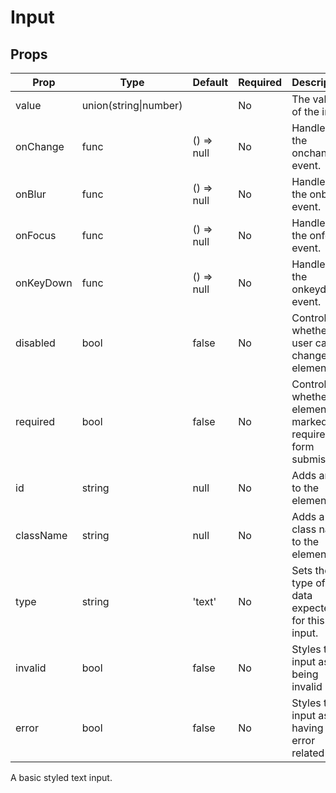 Input
=====


Props
-----

Prop                  | Type     | Default                   | Required | Description
--------------------- | -------- | ------------------------- | -------- | -----------
value|union(string\|number)||No|The value of the input.
onChange|func|() => null|No|Handler for the onchange event.
onBlur|func|() => null|No|Handler for the onblur event.
onFocus|func|() => null|No|Handler for the onfocus event.
onKeyDown|func|() => null|No|Handler for the onkeydown event.
disabled|bool|false|No|Controls whether the user can change this element.
required|bool|false|No|Controls whether the element is marked as required for form submission.
id|string|null|No|Adds an id to the element.
className|string|null|No|Adds a class name to the element.
type|string|'text'|No|Sets the type of data expected for this input.
invalid|bool|false|No|Styles this input as being invalid
error|bool|false|No|Styles this input as having an error related to it

A basic styled text input.
